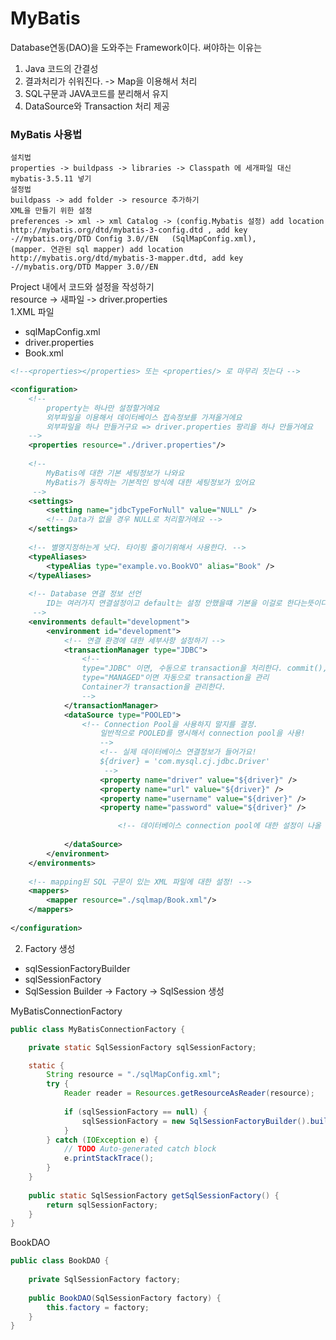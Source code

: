 # MyBatis
Database연동(DAO)을 도와주는 Framework이다.
써야하는 이유는
1. Java 코드의 간결성
2. 결과처리가 쉬워진다. -> Map을 이용해서 처리
3. SQL구문과 JAVA코드를 분리해서 유지 
4. DataSource와 Transaction 처리 제공

### MyBatis 사용법
```
설치법  
properties -> buildpass -> libraries -> Classpath 에 세개파일 대신 mybatis-3.5.11 넣기  
설정법  
buildpass -> add folder -> resource 추가하기  
XML을 만들기 위한 설정  
preferences -> xml -> xml Catalog -> (config.Mybatis 설정) add location http://mybatis.org/dtd/mybatis-3-config.dtd , add key -//mybatis.org/DTD Config 3.0//EN   (SqlMapConfig.xml),   
(mapper. 연관된 sql mapper) add location http://mybatis.org/dtd/mybatis-3-mapper.dtd, add key -//mybatis.org/DTD Mapper 3.0//EN   
```

Project 내에서 코드와 설정을 작성하기  
resource -> 새파일 -> driver.properties   
1.XML 파일
- sqlMapConfig.xml
- driver.properties
- Book.xml
```XML
<!--<properties></properties> 또는 <properties/> 로 마무리 짓는다 -->

<configuration>
	<!--
		property는 하나만 설정할거에요
		외부파일을 이용해서 데이터베이스 접속정보를 가져올거에요
		외부파일을 하나 만들거구요 => driver.properties 팡리을 하나 만들거에요
	-->
	<properties resource="./driver.properties"/>
	
	<!--
		MyBatis에 대한 기본 세팅정보가 나와요
		MyBatis가 동작하는 기본적인 방식에 대한 세팅정보가 있어요
	 -->
	<settings>
		<setting name="jdbcTypeForNull" value="NULL" />
		<!-- Data가 없을 경우 NULL로 처리할거에요 -->
	</settings>
	
	<!-- 별명지정하는게 낫다. 타이핑 줄이기위해서 사용한다. -->
	<typeAliases>
		<typeAlias type="example.vo.BookVO" alias="Book" />
	</typeAliases>
	
	<!-- Database 연결 정보 선언
		ID는 여러가지 연결설정이고 default는 설정 안했을떄 기본을 이걸로 한다는뜻이다.
	 -->
	<environments default="development">
		<environment id="development">
			<!-- 연결 환경에 대한 세부사항 설정하기 -->
			<transactionManager type="JDBC">
				<!-- 
				type="JDBC" 이면, 수동으로 transaction을 처리한다. commit(), rollback() 을 직접 처리하는 방식이다.
				type="MANAGED"이면 자동으로 transaction을 관리
				Container가 transaction을 관리한다.
				-->
			</transactionManager>
			<dataSource type="POOLED">
				<!-- Connection Pool을 사용하지 말지를 결정.
					일반적으로 POOLED를 명시해서 connection pool을 사용!
					-->
					<!-- 실제 데이터베이스 연결정보가 들어가요!
					${driver} = 'com.mysql.cj.jdbc.Driver'
					 -->
					<property name="driver" value="${driver}" />
					<property name="url" value="${driver}" />
					<property name="username" value="${driver}" />
					<property name="password" value="${driver}" />

						<!-- 데이터베이스 connection pool에 대한 설정이 나올 수 있어요! -->
									
			</dataSource>
		</environment>
	</environments>
	
	<!-- mapping된 SQL 구문이 있는 XML 파일에 대한 설정! -->	
	<mappers>
		<mapper resource="./sqlmap/Book.xml"/>
	</mappers>
	
</configuration>

```
2. Factory 생성
- sqlSessionFactoryBuilder
- sqlSessionFactory
- SqlSession
Builder -> Factory -> SqlSession 생성

MyBatisConnectionFactory
```java
public class MyBatisConnectionFactory {

	private static SqlSessionFactory sqlSessionFactory;

	static {
		String resource = "./sqlMapConfig.xml";
		try {
			Reader reader = Resources.getResourceAsReader(resource);
			
			if (sqlSessionFactory == null) {
				sqlSessionFactory = new SqlSessionFactoryBuilder().build(reader);
			}
		} catch (IOException e) {
			// TODO Auto-generated catch block
			e.printStackTrace();
		}
	}
	
	public static SqlSessionFactory getSqlSessionFactory() {
		return sqlSessionFactory;
	}
}
```
BookDAO

```java
public class BookDAO {
	
	private SqlSessionFactory factory;
	
	public BookDAO(SqlSessionFactory factory) {
		this.factory = factory;
	}
}
```